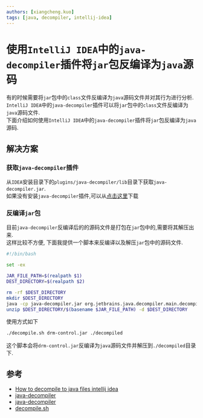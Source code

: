 ```yaml
---
authors: [xiangcheng.kuo]
tags: [java, decompiler, intellij-idea]
---
```


# 使用`IntelliJ IDEA`中的`java-decompiler`插件将`jar`包反编译为`java`源码

有的时候需要将`jar`包中的`class`文件反编译为`java`源码文件并对其行为进行分析.<br/>
`IntelliJ IDEA`中的`java-decompiler`插件可以将`jar`包中的`class`文件反编译为`java`源码文件.<br/>
下面介绍如何使用`IntelliJ IDEA`中的`java-decompiler`插件将`jar`包反编译为`java`源码.<br/>

<!--truncate-->

## 解决方案

### 获取`java-decompiler`插件

从`IDEA`安装目录下的`plugins/java-decompiler/lib`目录下获取`java-decompiler.jar`.<br/>
如果没有安装`java-decompiler`插件,可以从[点击这里](java-decompiler.jar)下载

### 反编译`jar`包

目前`java-decompiler`反编译后的的源码文件是打包在`jar`包中的,需要将其解压出来. <br/>
这样比较不方便, 下面我提供一个脚本来反编译以及解压`jar`包中的源码文件.<br/>

```bash title="decompile.sh"
#!/bin/bash

set -ex

JAR_FILE_PATH=$(realpath $1)
DEST_DIRECTORY=$(realpath $2)

rm -rf $DEST_DIRECTORY
mkdir $DEST_DIRECTORY
java -cp java-decompiler.jar org.jetbrains.java.decompiler.main.decompiler.ConsoleDecompiler -hdc=0 -dgs=1 -rsy=1 -rbr=1 -lit=1 -nls=1 -mpm=60 $JAR_FILE_PATH $DEST_DIRECTORY
unzip $DEST_DIRECTORY/$(basename $JAR_FILE_PATH) -d $DEST_DIRECTORY
```

使用方式如下

```bash
./decompile.sh drm-control.jar ./decompiled
```

这个脚本会将`drm-control.jar`反编译为`java`源码文件并解压到`./decompiled`目录下.<br/>

## 参考

- [How to decompile to java files intellij idea](https://stackoverflow.com/questions/28389006/how-to-decompile-to-java-files-intellij-idea)
- [java-decompiler](https://github.com/JetBrains/intellij-community/tree/master/plugins/java-decompiler/engine)
- [java-decompiler](/blog/2023-03-13-java-decompiler.jar)
- [decompile.sh](/blog/2023-03-13-decompile.sh)